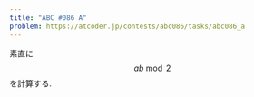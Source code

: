 ```yaml
---
title: "ABC #086 A"
problem: https://atcoder.jp/contests/abc086/tasks/abc086_a
---
```

素直に $$ ab \bmod 2 $$ を計算する.
